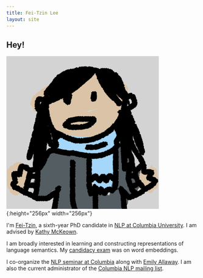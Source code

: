 ```yaml
---
title: Fei-Tzin Lee
layout: site
---
```


## Hey!

![A scribbled likeness of myself.](/assets/img/profile.png){:height="256px" width="256px"}

I'm [Fei-Tzin](about.html), a sixth-year PhD candidate in [NLP at Columbia University](http://www1.cs.columbia.edu/nlp/index.cgi). I am advised by [Kathy McKeown](http://www.cs.columbia.edu/~kathy/).

I am broadly interested in learning and constructing representations of language semantics. My [candidacy exam](candidacy.html) was on word embeddings.

I co-organize the [NLP seminar at Columbia](http://www.cs.columbia.edu/~eallaway/nlp_seminar.html) along with [Emily Allaway](http://www.cs.columbia.edu/~eallaway/). I am also the current administrator of the [Columbia NLP mailing list](https://lists.cs.columbia.edu/mailman/listinfo/nlp-announce).